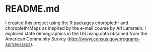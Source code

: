 # README.md
I created this project using the R packages choroplethr and choroplethrMaps as inspired by the e-mail course by Ari Lamstein. I explored state demographics in the US using data obtained from the American Community Survey (http://www.census.gov/programs-surveys/acs).

